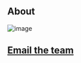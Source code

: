 ## About

![image](https://krorgs.github.io/img/RunChampsCool.png)

## [**Email the team**](mailto:Sam.Kriegman@wyss.harvard.edu,Douglas.Blackiston@tufts.edu,Michael.Levin@tufts.edu,josh.bongard@uvm.edu)

